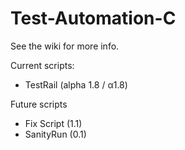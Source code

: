 # Test-Automation-C

See the wiki for more info.

Current scripts:

- TestRail (alpha 1.8 / α1.8)

Future scripts

- Fix Script (1.1)
- SanityRun (0.1)
